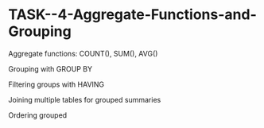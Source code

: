 # TASK--4-Aggregate-Functions-and-Grouping

Aggregate functions: COUNT(), SUM(), AVG()

Grouping with GROUP BY

Filtering groups with HAVING

Joining multiple tables for grouped summaries

Ordering grouped 

